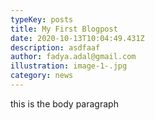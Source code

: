 ```yaml
---
typeKey: posts
title: My First Blogpost
date: 2020-10-13T10:04:49.431Z
description: asdfaaf
author: fadya.adal@gmail.com
illustration: image-1-.jpg
category: news
---
```


this is the body paragraph
